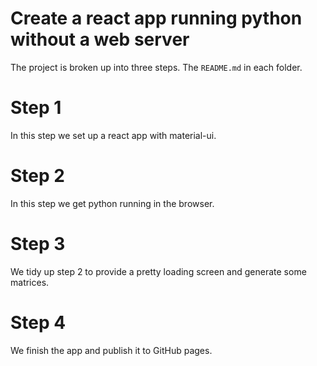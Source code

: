 # Create a react app running python without a web server

The project is broken up into three steps. The `README.md`
in each folder.

# Step 1

In this step we set up a react app with material-ui.

# Step 2

In this step we get python running in the browser.

# Step 3

We tidy up step 2 to provide a pretty loading screen
and generate some matrices.

# Step 4

We finish the app and publish it to GitHub pages.
